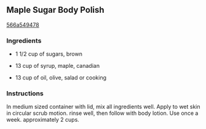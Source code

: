 ## Maple Sugar Body Polish

[566a549478](http://www.food.com/recipe/maple-sugar-body-polish-127118)

### Ingredients

 - 1 1/2 cup of sugars, brown

 - 13 cup of syrup, maple, canadian

 - 13 cup of oil, olive, salad or cooking

### Instructions

In medium sized container with lid, mix all ingredients well. Apply to wet skin in circular scrub motion. rinse well, then follow with body lotion. Use once a week. approximately 2 cups.